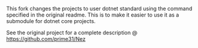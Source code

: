 This fork changes the projects to user dotnet standard using the command specified in the original readme. This is to make it easier to use it as a submodule for dotnet core projects.

See the original project for a complete description @ https://github.com/prime31/Nez
